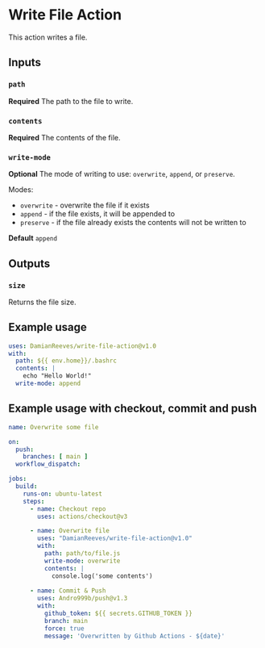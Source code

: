 # Write File Action

This action writes a file.

## Inputs

### `path`

**Required** The path to the file to write.

### `contents`

**Required** The contents of the file.

### `write-mode`

**Optional** The mode of writing to use: `overwrite`, `append`, or `preserve`.

Modes:

- `overwrite` - overwrite the file if it exists
- `append` - if the file exists, it will be appended to
- `preserve` - if the file already exists the contents will not be written to

**Default** `append`

## Outputs

### `size`

Returns the file size.

## Example usage

```yaml
uses: DamianReeves/write-file-action@v1.0
with:
  path: ${{ env.home}}/.bashrc
  contents: |
    echo "Hello World!"
  write-mode: append
```

## Example usage with checkout, commit and push
```yaml
name: Overwrite some file

on:
  push:
    branches: [ main ]
  workflow_dispatch:

jobs:
  build:
    runs-on: ubuntu-latest
    steps:
      - name: Checkout repo
        uses: actions/checkout@v3

      - name: Overwrite file
        uses: "DamianReeves/write-file-action@v1.0"
        with:
          path: path/to/file.js
          write-mode: overwrite
          contents: |
            console.log('some contents')
            
      - name: Commit & Push
        uses: Andro999b/push@v1.3
        with:
          github_token: ${{ secrets.GITHUB_TOKEN }}
          branch: main
          force: true
          message: 'Overwritten by Github Actions - ${date}'
```
